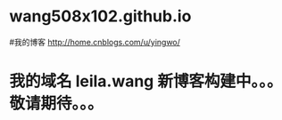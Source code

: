 # wang508x102.github.io
#我的博客 http://home.cnblogs.com/u/yingwo/
# 我的域名 leila.wang  新博客构建中。。。 敬请期待。。。
